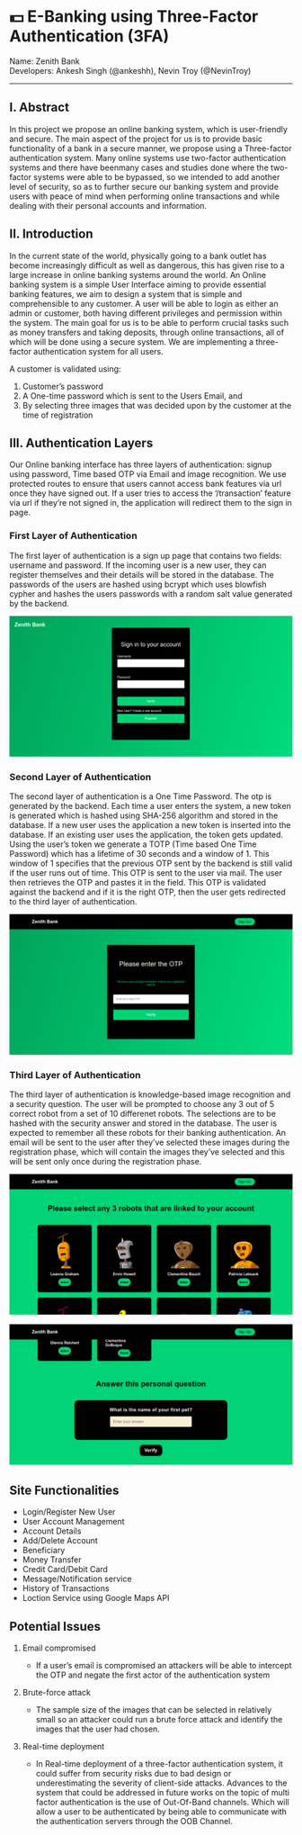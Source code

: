 # :dollar: E-Banking using Three-Factor Authentication (3FA)

Name: Zenith Bank <br/>
Developers: Ankesh Singh (@ankeshh), Nevin Troy (@NevinTroy)

***

## **I. Abstract**

In this project we propose an online banking system, which is user-friendly and secure. The main aspect of the project for us is to provide basic functionality of a bank in a secure manner, we propose using a Three-factor authentication system. Many online systems use two-factor authentication systems and there have beenmany cases and studies done where the two-factor systems were able to be bypassed, so we intended to add another level of security, so as to further secure our banking system and provide users with peace of mind when performing online transactions and while dealing with their personal accounts and information.

## **II. Introduction**

In the current state of the world, physically going to a bank outlet has become increasingly difficult as well as dangerous, this  has given rise to a large increase in online banking systems around the world. An Online banking system is a simple User Interface aiming to provide essential banking features, we aim to design a system that is simple and comprehensible to any customer. A user will be able to login as either an admin or customer, both having different privileges and permission within the system.
The main goal for us is to be able to perform crucial tasks such as money transfers and taking deposits, through online transactions, all of which will be done using a secure system. We are implementing a three-factor authentication system for all users.

A customer is validated using:

1. Customer’s password
2. A One-time password which is sent to the Users Email, and
3. By selecting three images that was decided upon by the customer at the time of registration

## **III. Authentication Layers**

Our Online banking interface has three layers of authentication: signup using password, Time based OTP via Email and image recognition. We use protected routes to ensure that users cannot access bank features via url once they have signed out. If a user tries to access the ‘/transaction’ feature via url if they’re not signed in, the application will redirect them to the sign in
page.

### **First Layer of Authentication**

The first layer of authentication is a sign up page that contains two fields: username and password. If the incoming user is a new
user, they can register themselves and their details will be stored in the database. The passwords of the users are hashed using
bcrypt which uses blowfish cypher and hashes the users passwords with a random salt value generated by the backend.

![image](E_Bank/public/SignIn.png)

### **Second Layer of Authentication**

The second layer of authentication is a One Time Password. The otp is generated by the backend. Each time a user enters the system, a new token is generated which is hashed using SHA-256 algorithm and stored in the database. If a new user uses the application a new token is inserted into the database. If an existing user uses the application, the token gets updated. Using the user’s token we generate a TOTP (Time based One Time Password) which has a lifetime of 30 seconds and a window of 1. This window of 1 specifies that the previous OTP sent by the backend is still valid if the user runs out of time. This OTP is sent to the user via mail. The user then retrieves the OTP and pastes it in the field. This OTP is validated against the backend and if it is the right OTP, then the user gets redirected to the third layer of authentication.

![image](E_Bank/public/OTP.png)

### **Third Layer of Authentication**

The third layer of authentication is knowledge-based image recognition and a security question. The user will be prompted to choose any 3 out of 5 correct robot from a set of 10 differenet robots. The selections are to be hashed with the security answer and stored in the database. The user is expected to remember all these robots for their banking authentication. An email will be sent to the user after they’ve selected these images during the registration phase, which will contain the images they’ve selected and this will be sent only once during the registration phase.

![image](E_Bank/public/3rdFA1.png)

![image](E_Bank/public/3rdFA2.png)

## **Site Functionalities**

- Login/Register New User
- User Account Management
- Account Details
- Add/Delete Account
- Beneficiary
- Money Transfer
- Credit Card/Debit Card
- Message/Notification service
- History of Transactions
- Loction Service using Google Maps API

## **Potential Issues**

1. Email compromised
    - If a user’s email is compromised an attackers will be able to intercept the OTP and negate the first actor of the authentication system

2. Brute-force attack
    - The sample size of the images that can be selected in relatively small so an attacker could run a brute force attack and identify the images that the user had chosen.

3. Real-time deployment
    - In Real-time deployment of a three-factor authentication system, it could suffer from security risks due to bad design or underestimating the severity of client-side attacks. Advances to the system that could be addressed in future works on the topic of multi factor authentication is the use of Out-Of-Band channels. Which will allow a user to be authenticated by being able to communicate with the authentication servers through the OOB Channel.
